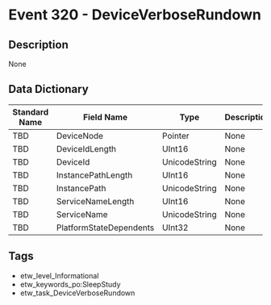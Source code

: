 # Event 320 - DeviceVerboseRundown

## Description
None

## Data Dictionary
|Standard Name|Field Name|Type|Description|Sample Value|
|---|---|---|---|---|
|TBD|DeviceNode|Pointer|None|`None`|
|TBD|DeviceIdLength|UInt16|None|`None`|
|TBD|DeviceId|UnicodeString|None|`None`|
|TBD|InstancePathLength|UInt16|None|`None`|
|TBD|InstancePath|UnicodeString|None|`None`|
|TBD|ServiceNameLength|UInt16|None|`None`|
|TBD|ServiceName|UnicodeString|None|`None`|
|TBD|PlatformStateDependents|UInt32|None|`None`|

## Tags
* etw_level_Informational
* etw_keywords_po:SleepStudy
* etw_task_DeviceVerboseRundown